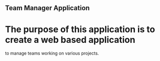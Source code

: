## Team Manager Application

# The purpose of this application is to create a web based application
to manage teams working on various projects.

